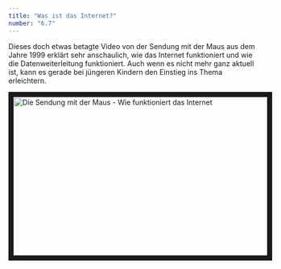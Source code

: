 ```yaml
---
title: "Was ist das Internet?"
number: "6.7"
---
```


Dieses doch etwas betagte Video von der Sendung mit der Maus aus dem Jahre 1999 erklärt sehr anschaulich, wie das Internet funktioniert und wie die Datenweiterleitung funktioniert. Auch wenn es nicht mehr ganz aktuell ist, kann es gerade bei jüngeren Kindern den Einstieg ins Thema erleichtern.

<a href="http://www.youtube.com/watch?feature=player_embedded&v=Qy9XN8vT2vw
" target="_blank"><img src="http://img.youtube.com/vi/Qy9XN8vT2vw/0.jpg" 
alt="Die Sendung mit der Maus - Wie funktioniert das Internet" width="560" height="315" border="10" /></a>